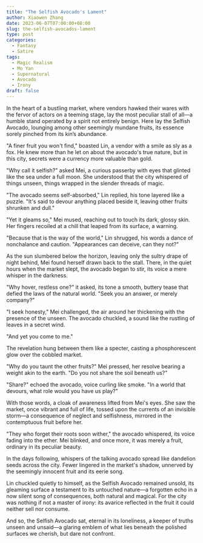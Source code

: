 ```yaml
---
title: "The Selfish Avocado's Lament"
author: Xiaowen Zhang
date: 2023-06-07T07:00:00+08:00
slug: the-selfish-avocados-lament
type: post
categories:
  - Fantasy
  - Satire
tags:
  - Magic Realism
  - Mo Yan
  - Supernatural
  - Avocado
  - Irony
draft: false
---
```


In the heart of a bustling market, where vendors hawked their wares with the fervor of actors on a teeming stage, lay the most peculiar stall of all—a humble stand operated by a spirit not entirely benign. Here lay the Selfish Avocado, lounging among other seemingly mundane fruits, its essence sorely pinched from its kin’s abundance.

"A finer fruit you won't find," boasted Lin, a vendor with a smile as sly as a fox. He knew more than he let on about the avocado's true nature, but in this city, secrets were a currency more valuable than gold.

"Why call it selfish?" asked Mei, a curious passerby with eyes that glinted like the sea under a full moon. She understood that the city whispered of things unseen, things wrapped in the slender threads of magic.

"The avocado seems self-absorbed," Lin replied, his tone layered like a puzzle. "It's said to devour anything placed beside it, leaving other fruits shrunken and dull."

"Yet it gleams so," Mei mused, reaching out to touch its dark, glossy skin. Her fingers recoiled at a chill that leaped from its surface, a warning.

"Because that is the way of the world," Lin shrugged, his words a dance of nonchalance and caution. "Appearances can deceive, can they not?"

As the sun slumbered below the horizon, leaving only the sultry drape of night behind, Mei found herself drawn back to the stall. There, in the quiet hours when the market slept, the avocado began to stir, its voice a mere whisper in the darkness.

"Why hover, restless one?" it asked, its tone a smooth, buttery tease that defied the laws of the natural world. "Seek you an answer, or merely company?"

"I seek honesty," Mei challenged, the air around her thickening with the presence of the unseen. The avocado chuckled, a sound like the rustling of leaves in a secret wind.

"And yet you come to me."

The revelation hung between them like a specter, casting a phosphorescent glow over the cobbled market.

"Why do you taunt the other fruits?" Mei pressed, her resolve bearing a weight akin to the earth. "Do you not share the soil beneath us?"

"Share?" echoed the avocado, voice curling like smoke. "In a world that devours, what role would you have us play?"

With those words, a cloak of awareness lifted from Mei's eyes. She saw the market, once vibrant and full of life, tossed upon the currents of an invisible storm—a consequence of neglect and selfishness, mirrored in the contemptuous fruit before her.

"They who forget their roots soon wither," the avocado whispered, its voice fading into the ether. Mei blinked, and once more, it was merely a fruit, ordinary in its peculiar beauty.

In the days following, whispers of the talking avocado spread like dandelion seeds across the city. Fewer lingered in the market's shadow, unnerved by the seemingly innocent fruit and its eerie song.

Lin chuckled quietly to himself, as the Selfish Avocado remained unsold, its gleaming surface a testament to its untouched nature—a forgotten echo in a now silent song of consequences, both natural and magical. For the city was nothing if not a master of irony: its avarice reflected in the fruit it could neither sell nor consume.

And so, the Selfish Avocado sat, eternal in its loneliness, a keeper of truths unseen and unsaid—a glaring emblem of what lies beneath the polished surfaces we cherish, but dare not confront.